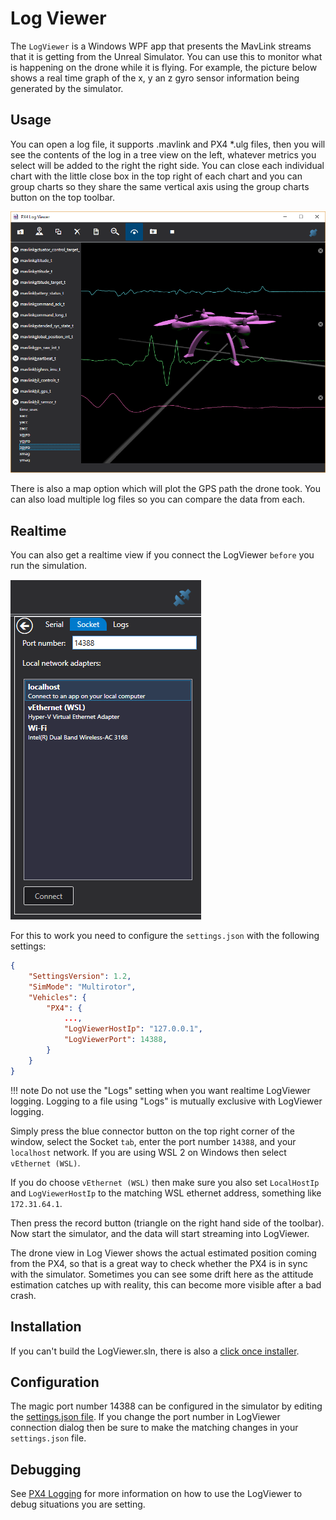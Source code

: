# Log Viewer

The `LogViewer` is a Windows WPF app that presents the MavLink streams that it is getting from the Unreal Simulator.  You can use this to monitor what is happening on the drone while it is flying. For example, the picture below shows  a real time graph of the x, y an z gyro sensor information being generated by the simulator.

## Usage

You can open a log file, it supports .mavlink and PX4 *.ulg files, then you will see the contents of the log in a tree view on the left, whatever metrics you select will be added to the right the right side. You can close each individual chart with the little close box in the top right of each chart and you can group charts so they share the same vertical axis using the group charts button on the top toolbar.

![Log Viewer](media/images/log_viewer.png)

There is also a map option which will plot the GPS path the drone took.  You can also load multiple log files so you can compare the data from each.

## Realtime

You can also get a realtime view if you connect the LogViewer `before` you run the simulation.

![connect](media/images/log_viewer_connect.png)

For this to work you need to configure the `settings.json` with the following settings:

```json
{
    "SettingsVersion": 1.2,
    "SimMode": "Multirotor",
    "Vehicles": {
        "PX4": {
            ...,
            "LogViewerHostIp": "127.0.0.1",
            "LogViewerPort": 14388,
        }
    }
}
```

!!! note
    Do not use the "Logs" setting when you want realtime LogViewer logging. Logging to a file using "Logs" is mutually exclusive with LogViewer logging.

Simply press the blue connector button on the top right corner of the window, select the Socket `tab`, enter the port number `14388`, and your `localhost` network.  If you are using WSL 2 on Windows then select `vEthernet (WSL)`.

If you do choose `vEthernet (WSL)` then make sure you also set `LocalHostIp` and `LogViewerHostIp` to the matching WSL ethernet address, something like `172.31.64.1`.

Then press the record button (triangle on the right hand side of the toolbar). Now start the simulator, and the data will start streaming into LogViewer.

The drone view in Log Viewer shows the actual estimated position coming from the PX4, so that is a great way to check whether the PX4 is in sync with the simulator.  Sometimes you can see some drift here as the attitude estimation catches up with reality, this can become more visible after a bad crash.

## Installation

If you can't build the LogViewer.sln, there is also a [click once installer](https://lovettsoftwarestorage.blob.core.windows.net/downloads/Px4LogViewer/Px4LogViewer.application).

## Configuration

The magic port number 14388 can be configured in the simulator by editing the [settings.json file](settings.md).  If you change the port number in LogViewer connection dialog then be sure to make the matching changes in your `settings.json` file.

## Debugging

See [PX4 Logging](px4_logging.md) for more information on how to use the LogViewer to debug situations you are setting.
